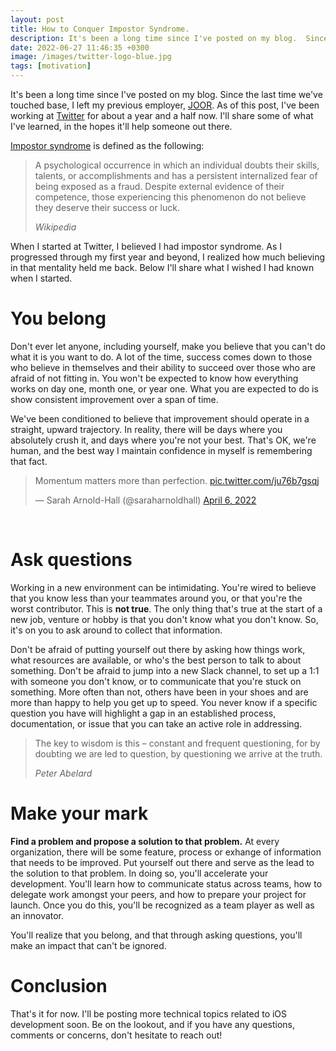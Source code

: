 ```yaml
---
layout: post
title: How to Conquer Impostor Syndrome.
description: It's been a long time since I've posted on my blog.  Since the last ti...
date: 2022-06-27 11:46:35 +0300
image: /images/twitter-logo-blue.jpg
tags: [motivation]
---
```


It's been a long time since I've posted on my blog. Since the last time we've touched base, I left my previous employer, [JOOR](https://www.joor.com/). As of this post, I've been working at [Twitter](https://twitter.com/home) for about a year and a half now. I'll share some of what I've learned, in the hopes it'll help someone out there. 

[Impostor syndrome](https://en.wikipedia.org/wiki/Impostor_syndrome) is defined as the following:

>A psychological occurrence in which an individual doubts their skills, talents, or accomplishments and has a persistent internalized fear of being exposed as a fraud. Despite external evidence of their competence, those experiencing this phenomenon do not believe they deserve their success or luck.
>
><cite>Wikipedia</cite>

When I started at Twitter, I believed I had impostor syndrome. As I progressed through my first year and beyond, I realized how much believing in that mentality held me back. Below I'll share what I wished I had known when I started.

#  You belong

Don't ever let anyone, including yourself, make you believe that you can't do what it is you want to do. A lot of the time, success comes down to those who believe in themselves and their ability to succeed over those who are afraid of not fitting in. You won't be expected to know how everything works on day one, month one, or year one. What you are expected to do is show consistent improvement over a span of time.

We've been conditioned to believe that improvement should operate in a straight, upward trajectory. In reality, there will be days where you absolutely crush it, and days where you're not your best. That's OK, we're human, and the best way I maintain confidence in myself is remembering that fact.

<blockquote class="twitter-tweet"><p lang="en" dir="ltr">Momentum matters more than perfection. <a href="https://t.co/ju76b7gsqj">pic.twitter.com/ju76b7gsqj</a></p>&mdash; Sarah Arnold-Hall (@saraharnoldhall) <a href="https://twitter.com/saraharnoldhall/status/1511503387984285696?ref_src=twsrc%5Etfw">April 6, 2022</a></blockquote> <script async src="https://platform.twitter.com/widgets.js" charset="utf-8"></script><br>

# Ask questions

Working in a new environment can be intimidating. You're wired to believe that you know less than your teammates around you, or that you're the worst contributor. This is **not true**. The only thing that's true at the start of a new job, venture or hobby is that you don't know what you don't know. So, it's on you to ask around to collect that information.

 Don't be afraid of putting yourself out there by asking how things work, what resources are available, or who's the best person to talk to about something. Don't be afraid to jump into a new Slack channel, to set up a 1:1 with someone you don't know, or to communicate that you're stuck on something. More often than not, others have been in your shoes and are more than happy to help you get up to speed. 
 You never know if a specific question you have will highlight a gap in an established process, documentation, or issue that you can take an active role in addressing.

> The key to wisdom is this – constant and frequent questioning, for by doubting we are led to question, by questioning we arrive at the truth.
>
> <cite>Peter Abelard</cite>

# Make your mark

**Find a problem and propose a solution to that problem.** At every organization, there will be some feature, process or exhange of information that needs to be improved. Put yourself out there and serve as the lead to the solution to that problem. In doing so, you'll accelerate your development. You'll learn how to communicate status across teams, how to delegate work amongst your peers, and how to prepare your project for launch. Once you do this, you'll be recognized as a team player as well as an innovator. 

You'll realize that you belong, and that through asking questions, you'll make an impact that can't be ignored.

# Conclusion

That's it for now. I'll be posting more technical topics related to iOS development soon. Be on the lookout, and if you have any questions, comments or concerns, don't hesitate to reach out!